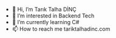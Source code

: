 - 👋 Hi, I’m Tarık Talha DİNÇ
- 👀 I’m interested in Backend Tech
- 🌱 I’m currently learning C#
- 📫 How to reach me tariktalhadinc.com

<!---
tariktalhadinc/tariktalhadinc is a ✨ special ✨ repository because its `README.md` (this file) appears on your GitHub profile.
You can click the Preview link to take a look at your changes.
--->
